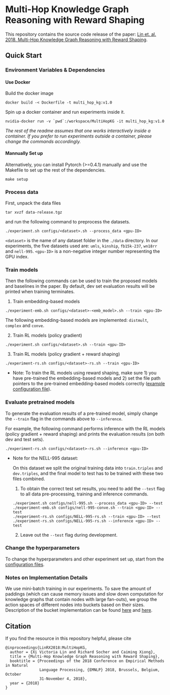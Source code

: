 # Multi-Hop Knowledge Graph Reasoning with Reward Shaping

This repository contains the source code release of the paper: [Lin et. al. 2018. Multi-Hop Knowledge Graph Reasoning with Reward Shaping](https://arxiv.org/abs/1808.10568).

## Quick Start

### Environment Variables & Dependencies
#### Use Docker
Build the docker image
```
docker build -< Dockerfile -t multi_hop_kg:v1.0
```

Spin up a docker container and run experiments inside it.
```
nvidia-docker run -v `pwd`:/workspace/MultiHopKG -it multi_hop_kg:v1.0
```
*The rest of the readme assumes that one works interactively inside a container. If you prefer to run experiments outside a container, please change the commands accordingly.*

#### Mannually Set up 
Alternatively, you can install Pytorch (>=0.4.1) manually and use the Makefile to set up the rest of the dependencies. 
```
make setup
```

### Process data
First, unpack the data files 
```
tar xvzf data-release.tgz
```
and run the following command to preprocess the datasets.
```
./experiment.sh configs/<dataset>.sh --process_data <gpu-ID>
```

`<dataset>` is the name of any dataset folder in the `./data` directory. In our experiments, the five datasets used are: `umls`, `kinship`, `fb15k-237`, `wn18rr` and `nell-995`. 
`<gpu-ID>` is a non-negative integer number representing the GPU index.

### Train models
Then the following commands can be used to train the proposed models and baselines in the paper. By default, dev set evaluation results will be printed when training terminates.

1. Train embedding-based models
```
./experiment-emb.sh configs/<dataset>-<emb_model>.sh --train <gpu-ID>
```
The following embedding-based models are implemented: `distmult`, `complex` and `conve`.

2. Train RL models (policy gradient)
```
./experiment.sh configs/<dataset>.sh --train <gpu-ID>
```

3. Train RL models (policy gradient + reward shaping)
```
./experiment-rs.sh configs/<dataset>-rs.sh --train <gpu-ID>
```

* Note: To train the RL models using reward shaping, make sure 1) you have pre-trained the embedding-based models and 2) set the file path pointers to the pre-trained embedding-based models correctly ([example configuration file](configs/umls-rs.sh)).

### Evaluate pretrained models
To generate the evaluation results of a pre-trained model, simply change the `--train` flag in the commands above to `--inference`. 

For example, the following command performs inference with the RL models (policy gradient + reward shaping) and prints the evaluation results (on both dev and test sets).
```
./experiment-rs.sh configs/<dataset>-rs.sh --inference <gpu-ID>
```

* Note for the NELL-995 dataset: 

  On this dataset we split the original training data into `train.triples` and `dev.triples`, and the final model to test has to be trained with these two files combined. 
  1. To obtain the correct test set results, you need to add the `--test` flag to all data pre-processing, training and inference commands.  
    ```
    ./experiment.sh configs/nell-995.sh --process_data <gpu-ID> --test
    ./experiment-emb.sh configs/nell-995-conve.sh --train <gpu-ID> --test
    ./experiment-rs.sh configs/NELL-995-rs.sh --train <gpu-ID> --test
    ./experiment-rs.sh configs/NELL-995-rs.sh --inference <gpu-ID> --test
    ```
  2. Leave out the `--test` flag during development.

### Change the hyperparameters
To change the hyperparameters and other experiment set up, start from the [configuration files](configs).

### Notes on Implementation Details
We use mini-batch training in our experiments. To save the amount of paddings (which can cause memory issues and slow down computation for knowledge graphs that contain nodes with large fan-outs),
we group the action spaces of different nodes into buckets based on their sizes. Description of the bucket implementation can be found
[here](https://github.com/salesforce/MultiHopKG/blob/master/src/rl/graph_search/pn.py#L193) and 
[here](https://github.com/salesforce/MultiHopKG/blob/master/src/knowledge_graph.py#L164).

## Citation
If you find the resource in this repository helpful, please cite
```
@inproceedings{LinRX2018:MultiHopKG, 
  author = {Xi Victoria Lin and Richard Socher and Caiming Xiong}, 
  title = {Multi-Hop Knowledge Graph Reasoning with Reward Shaping}, 
  booktitle = {Proceedings of the 2018 Conference on Empirical Methods in Natural
               Language Processing, {EMNLP} 2018, Brussels, Belgium, October
               31-November 4, 2018},
  year = {2018} 
}
```
